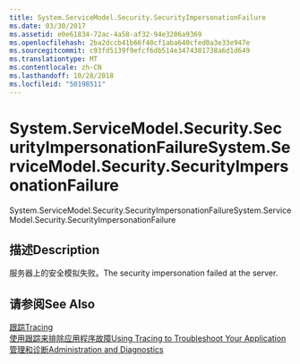 ```yaml
---
title: System.ServiceModel.Security.SecurityImpersonationFailure
ms.date: 03/30/2017
ms.assetid: e0e61834-72ac-4a58-af32-94e3206a9369
ms.openlocfilehash: 2ba2dccb41b66f40cf1aba640cfed0a3e33e947e
ms.sourcegitcommit: c93fd5139f9efcf6db514e3474301738a6d1d649
ms.translationtype: MT
ms.contentlocale: zh-CN
ms.lasthandoff: 10/28/2018
ms.locfileid: "50198511"
---
```

# <a name="systemservicemodelsecuritysecurityimpersonationfailure"></a><span data-ttu-id="60fd5-102">System.ServiceModel.Security.SecurityImpersonationFailure</span><span class="sxs-lookup"><span data-stu-id="60fd5-102">System.ServiceModel.Security.SecurityImpersonationFailure</span></span>
<span data-ttu-id="60fd5-103">System.ServiceModel.Security.SecurityImpersonationFailure</span><span class="sxs-lookup"><span data-stu-id="60fd5-103">System.ServiceModel.Security.SecurityImpersonationFailure</span></span>  
  
## <a name="description"></a><span data-ttu-id="60fd5-104">描述</span><span class="sxs-lookup"><span data-stu-id="60fd5-104">Description</span></span>  
 <span data-ttu-id="60fd5-105">服务器上的安全模拟失败。</span><span class="sxs-lookup"><span data-stu-id="60fd5-105">The security impersonation failed at the server.</span></span>  
  
## <a name="see-also"></a><span data-ttu-id="60fd5-106">请参阅</span><span class="sxs-lookup"><span data-stu-id="60fd5-106">See Also</span></span>  
 [<span data-ttu-id="60fd5-107">跟踪</span><span class="sxs-lookup"><span data-stu-id="60fd5-107">Tracing</span></span>](../../../../../docs/framework/wcf/diagnostics/tracing/index.md)  
 [<span data-ttu-id="60fd5-108">使用跟踪来排除应用程序故障</span><span class="sxs-lookup"><span data-stu-id="60fd5-108">Using Tracing to Troubleshoot Your Application</span></span>](../../../../../docs/framework/wcf/diagnostics/tracing/using-tracing-to-troubleshoot-your-application.md)  
 [<span data-ttu-id="60fd5-109">管理和诊断</span><span class="sxs-lookup"><span data-stu-id="60fd5-109">Administration and Diagnostics</span></span>](../../../../../docs/framework/wcf/diagnostics/index.md)

